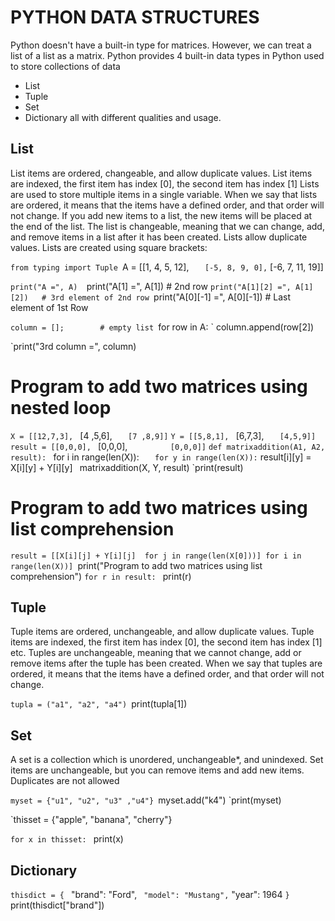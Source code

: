 
# PYTHON DATA STRUCTURES
Python doesn't have a built-in type for matrices. However, we can treat a list of a list as a matrix.
Python provides 4 built-in data types in Python used to store collections of data
- List
- Tuple
- Set
- Dictionary
all with different qualities and usage.

## List
List items are ordered, changeable, and allow duplicate values.
List items are indexed, the first item has index [0], the second item has index [1]
Lists are used to store multiple items in a single variable.
When we say that lists are ordered, it means that the items have a defined order, and that order will not change.
If you add new items to a list, the new items will be placed at the end of the list. 
The list is changeable, meaning that we can change, add, and remove items in a list after it has been created.
Lists allow duplicate values.
Lists are created using square brackets:

`from typing import Tuple
`A = [[1, 4, 5, 12],
`    [-5, 8, 9, 0],
`    [-6, 7, 11, 19]]

`print("A =", A) 
`print("A[1] =", A[1])      # 2nd row
`print("A[1][2] =", A[1][2])   # 3rd element of 2nd row
`print("A[0][-1] =", A[0][-1])   # Last element of 1st Row

`column = [];        # empty list
`for row in A:
`  column.append(row[2])   

`print("3rd column =", column)


# Program to add two matrices using nested loop

`X = [[12,7,3],
`    [4 ,5,6],
`    [7 ,8,9]]
`
`Y = [[5,8,1],
`    [6,7,3],
`    [4,5,9]]
`
`result = [[0,0,0],
`          [0,0,0],
`          [0,0,0]]
`
`def matrixaddition(A1, A2, result):
`  for i in range(len(X)):
`    for y in range(len(X)):
`      result[i][y] = X[i][y] + Y[i][y]
`
`matrixaddition(X, Y, result)
`print(result)


# Program to add two matrices using list comprehension
`result = [[X[i][j] + Y[i][j]  for j in range(len(X[0]))] for i in range(len(X))]
`print("Program to add two matrices using list comprehension")
`for r in result:
`   print(r)

  
## Tuple
Tuple items are ordered, unchangeable, and allow duplicate values.
Tuple items are indexed, the first item has index [0], the second item has index [1] etc.
Tuples are unchangeable, meaning that we cannot change, add or remove items after the tuple has been created.
When we say that tuples are ordered, it means that the items have a defined order, and that order will not change.

`tupla = ("a1", "a2", "a4")
`print(tupla[1])


## Set
A set is a collection which is unordered, unchangeable*, and unindexed.
Set items are unchangeable, but you can remove items and add new items.
Duplicates are not allowed

`myset = {"u1", "u2", "u3" ,"u4"}
`myset.add("k4")
`print(myset)

`thisset = {"apple", "banana", "cherry"}

`for x in thisset:
`  print(x)


## Dictionary

`thisdict = {
`  "brand": "Ford",
`  "model": "Mustang",
`  "year": 1964
`}
`print(thisdict["brand"])
